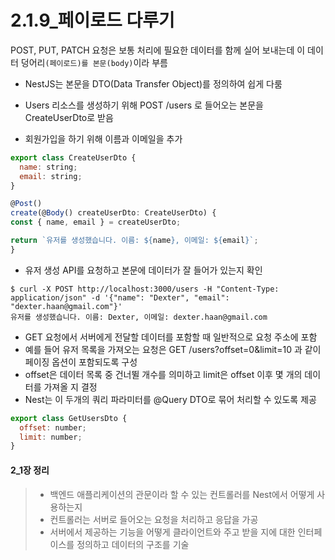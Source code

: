 # 2.1.9\_페이로드 다루기

POST, PUT, PATCH 요청은 보통 처리에 필요한 데이터를 함께 실어 보내는데 이 데이터 덩어리`(페이로드)를 본문(body)`이라 부름

- NestJS는 본문을 DTO(Data Transfer Object)를 정의하여 쉽게 다룸

- Users 리소스를 생성하기 위해 POST /users 로 들어오는 본문을 CreateUserDto로 받음
- 회원가입을 하기 위해 이름과 이메일을 추가

```js
export class CreateUserDto {
  name: string;
  email: string;
}
```

```js
@Post()
create(@Body() createUserDto: CreateUserDto) {
const { name, email } = createUserDto;

return `유저를 생성했습니다. 이름: ${name}, 이메일: ${email}`;
}
```

- 유저 생성 API를 요청하고 본문에 데이터가 잘 들어가 있는지 확인

```
$ curl -X POST http://localhost:3000/users -H "Content-Type: application/json" -d '{"name": "Dexter", "email": "dexter.haan@gmail.com"}'
유저를 생성했습니다. 이름: Dexter, 이메일: dexter.haan@gmail.com
```

- GET 요청에서 서버에게 전달할 데이터를 포함할 때 일반적으로 요청 주소에 포함
- 예를 들어 유저 목록을 가져오는 요청은 GET /users?offset=0&limit=10 과 같이 페이징 옵션이 포함되도록 구성
- offset은 데이터 목록 중 건너뛸 개수를 의미하고 limit은 offset 이후 몇 개의 데이터를 가져올 지 결정
- Nest는 이 두개의 쿼리 파라미터를 @Query DTO로 묶어 처리할 수 있도록 제공

```js
export class GetUsersDto {
  offset: number;
  limit: number;
}
```

#### 2_1장 정리

> - 백엔드 애플리케이션의 관문이라 할 수 있는 컨트롤러를 Nest에서 어떻게 사용하는지
> - 컨트롤러는 서버로 들어오는 요청을 처리하고 응답을 가공
> - 서버에서 제공하는 기능을 어떻게 클라이언트와 주고 받을 지에 대한 인터페이스를 정의하고 데이터의 구조를 기술
